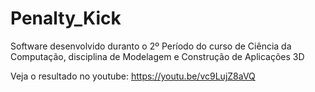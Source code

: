 # Penalty_Kick
Software desenvolvido duranto o 2º Período do curso de Ciência da Computação, disciplina de Modelagem e Construção de Aplicações 3D

Veja o resultado no youtube:
https://youtu.be/vc9LujZ8aVQ
